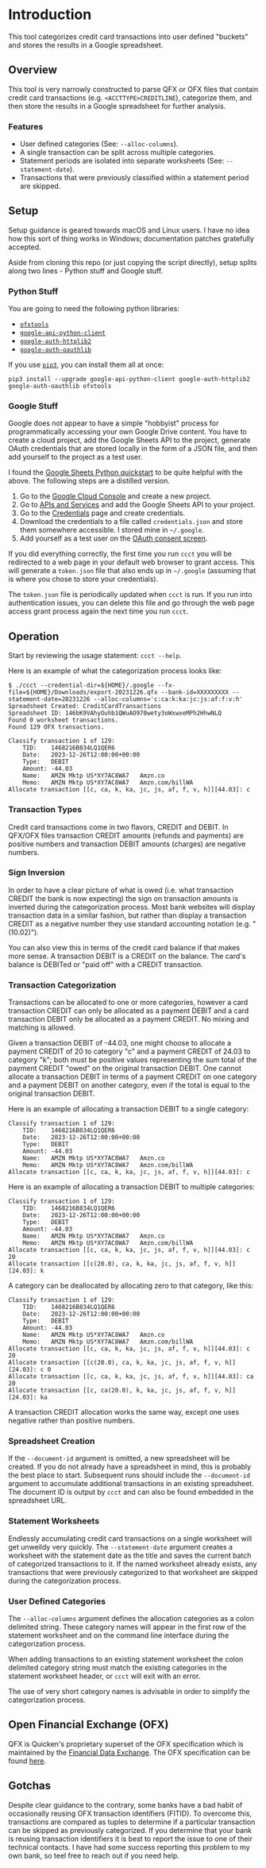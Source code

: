 # Introduction
This tool categorizes credit card transactions into user defined "buckets" and
stores the results in a Google spreadsheet.

## Overview
This tool is very narrowly constructed to parse QFX or OFX files that contain
credit card transactions (e.g. `<ACCTTYPE>CREDITLINE`), categorize them, and
then store the results in a Google spreadsheet for further analysis.

### Features
* User defined categories (See: `--alloc-columns`).
* A single transaction can be split across multiple categories.
* Statement periods are isolated into separate worksheets (See: `--statement-date`).
* Transactions that were previously classified within a statement period are skipped.

## Setup
Setup guidance is geared towards macOS and Linux users. I have no idea how this
sort of thing works in Windows; documentation patches gratefully accepted.

Aside from cloning this repo (or just copying the script directly), setup splits
along two lines - Python stuff and Google stuff.

### Python Stuff
You are going to need the following python libraries:
* [`ofxtools`](https://pypi.org/project/ofxtools/)
* [`google-api-python-client`](https://pypi.org/project/google-api-python-client/)
* [`google-auth-httplib2`](https://pypi.org/project/google-auth-httplib2/)
* [`google-auth-oauthlib`](https://pypi.org/project/google-auth-oauthlib/)

If you use [`pip3`](https://pypi.org/project/pip/), you can install them all at
once:
```
pip3 install --upgrade google-api-python-client google-auth-httplib2 google-auth-oauthlib ofxtools
```

### Google Stuff
Google does not appear to have a simple "hobbyist" process for programmatically
accessing your own Google Drive content. You have to create a cloud project, add
the Google Sheets API to the project, generate OAuth credentials that are stored
locally in the form of a JSON file, and then add yourself to the project as a
test user.

I found the [Google Sheets Python quickstart](https://developers.google.com/sheets/api/quickstart/python)
to be quite helpful with the above. The following steps are a distilled version.

1. Go to the [Google Cloud Console](https://console.cloud.google.com) and create a new project.
2. Go to [APIs and Services](https://console.cloud.google.com/apis/dashboard) and add the Google Sheets API to your project.
3. Go to the [Credentials](https://console.cloud.google.com/apis/credentials) page and create credentials.
4. Download the credentials to a file called `credentials.json` and store them somewhere accessible. I stored mine in `~/.google`.
5. Add yourself as a test user on the [OAuth consent screen](https://console.cloud.google.com/apis/credentials/consent).

If you did everything correctly, the first time you run `ccct` you will be
redirected to a web page in your default web browser to grant access. This will
generate a `token.json` file that also ends up in `~/.google` (assuming that
is where you chose to store your credentials).

The `token.json` file is periodically updated when `ccct` is run. If you run
into authentication issues, you can delete this file and go through the web page
access grant process again the next time you run `ccct`.

## Operation
Start by reviewing the usage statement: `ccct --help`.

Here is an example of what the categorization process looks like:
```
$ ./ccct --credential-dir=${HOME}/.google --fx-file=${HOME}/Downloads/export-20231226.qfx --bank-id=XXXXXXXXX --statement-date=20231226 --alloc-columns='c:ca:k:ka:jc:js:af:f:v:h'
Spreadsheet Created: CreditCardTransactions
Spreadsheet ID: 146bK9VAhyOuhb1QWuAO970wety3oWxwxeMPh2HhwNLQ
Found 0 worksheet transactions.
Found 129 OFX transactions.

Classify transaction 1 of 129:
	TID:	1468216B834LQ1QER6
	Date:	2023-12-26T12:00:00+00:00
	Type:	DEBIT
	Amount:	-44.03
	Name:	AMZN Mktp US*XY7AC8WA7   Amzn.co
	Memo:	AMZN Mktp US*XY7AC8WA7   Amzn.com/billWA
Allocate transaction [[c, ca, k, ka, jc, js, af, f, v, h]][44.03]: c
```

### Transaction Types
Credit card transactions come in two flavors, CREDIT and DEBIT. In QFX/OFX files
transaction CREDIT amounts (refunds and payments) are positive numbers and
transaction DEBIT amounts (charges) are negative numbers.

### Sign Inversion
In order to have a clear picture of what is owed (i.e. what transaction CREDIT
the bank is now expecting) the sign on transaction amounts is inverted during
the categorization process. Most bank websites will display transaction data in
a similar fashion, but rather than display a transaction CREDIT as a negative
number they use standard accounting notation (e.g. "(10.02)").

You can also view this in terms of the credit card balance if that makes more
sense. A transaction DEBIT is a CREDIT on the balance. The card's balance is
DEBITed or "paid off" with a CREDIT transaction.

### Transaction Categorization
Transactions can be allocated to one or more categories, however a card
transaction CREDIT can only be allocated as a payment DEBIT and a card
transaction DEBIT only be allocated as a payment CREDIT. No mixing and matching
is allowed.

Given a transaction DEBIT of -44.03, one might choose to allocate a payment
CREDIT of 20 to category "c" and a payment CREDIT of 24.03 to category "k"; both
must be positive values representing the sum total of the payment CREDIT "owed"
on the original transaction DEBIT. One cannot allocate a transaction DEBIT in
terms of a payment CREDIT on one category and a payment DEBIT on another
category, even if the total is equal to the original transaction DEBIT.

Here is an example of allocating a transaction DEBIT to a single category:
```
Classify transaction 1 of 129:
	TID:	1468216B834LQ1QER6
	Date:	2023-12-26T12:00:00+00:00
	Type:	DEBIT
	Amount:	-44.03
	Name:	AMZN Mktp US*XY7AC8WA7   Amzn.co
	Memo:	AMZN Mktp US*XY7AC8WA7   Amzn.com/billWA
Allocate transaction [[c, ca, k, ka, jc, js, af, f, v, h]][44.03]: c
```

Here is an example of allocating a transaction DEBIT to multiple categories:
```
Classify transaction 1 of 129:
	TID:	1468216B834LQ1QER6
	Date:	2023-12-26T12:00:00+00:00
	Type:	DEBIT
	Amount:	-44.03
	Name:	AMZN Mktp US*XY7AC8WA7   Amzn.co
	Memo:	AMZN Mktp US*XY7AC8WA7   Amzn.com/billWA
Allocate transaction [[c, ca, k, ka, jc, js, af, f, v, h]][44.03]: c 20
Allocate transaction [[c(20.0), ca, k, ka, jc, js, af, f, v, h]][24.03]: k
```

A category can be deallocated by allocating zero to that category, like this:
```
Classify transaction 1 of 129:
	TID:	1468216B834LQ1QER6
	Date:	2023-12-26T12:00:00+00:00
	Type:	DEBIT
	Amount:	-44.03
	Name:	AMZN Mktp US*XY7AC8WA7   Amzn.co
	Memo:	AMZN Mktp US*XY7AC8WA7   Amzn.com/billWA
Allocate transaction [[c, ca, k, ka, jc, js, af, f, v, h]][44.03]: c 20
Allocate transaction [[c(20.0), ca, k, ka, jc, js, af, f, v, h]][24.03]: c 0
Allocate transaction [[c, ca, k, ka, jc, js, af, f, v, h]][44.03]: ca 20
Allocate transaction [[c, ca(20.0), k, ka, jc, js, af, f, v, h]][24.03]: ka
```

A transaction CREDIT allocation works the same way, except one uses negative
rather than positive numbers.

### Spreadsheet Creation
If the `--document-id` argument is omitted, a new spreadsheet will be created.
If you do not already have a spreadsheet in mind, this is probably the best
place to start. Subsequent runs should include the `--document-id` argument to
accumulate additional transactions in an existing spreadsheet. The document ID
is output by `ccct` and can also be found embedded in the spreadsheet URL. 

### Statement Worksheets
Endlessly accumulating credit card transactions on a single worksheet will
get unweildy very quickly. The `--statement-date` argument creates a worksheet
with the statement date as the title and saves the current batch of categorized
transactions to it. If the named worksheet already exists, any transactions that
were previously categorized to that worksheet are skipped during the
categorization process.

### User Defined Categories
The `--alloc-columns` argument defines the allocation categories as a colon
delimited string. These category names will appear in the first row of the
statement worksheet and on the command line interface during the categorization
process.

When adding transactions to an existing statement worksheet the colon delimited
category string must match the existing categories in the statement worksheet
header, or `ccct` will exit with an error.

The use of very short category names is advisable in order to simplify the
categorization process.

## Open Financial Exchange (OFX)
QFX is Quicken's proprietary superset of the OFX specification which is
maintained by the [Financial Data Exchange](https://financialdataexchange.org).
The OFX specification can be found
[here](https://financialdataexchange.org/common/Uploaded%20files/OFX%20files/OFX%20Banking%20Specification%20v2.3.pdf).

## Gotchas
Despite clear guidance to the contrary, some banks have a bad habit of
occasionally reusing OFX transaction identifiers (FITID). To overcome this,
transactions are compared as tuples to determine if a particular transaction can
be skipped as previously categorized. If you determine that your bank is reusing
transaction identifiers it is best to report the issue to one of their technical
contacts. I have had some success reporting this problem to my own bank, so teel
free to reach out if you need help.
